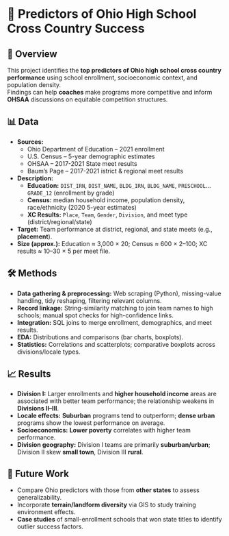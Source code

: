 # 🏃 Predictors of Ohio High School Cross Country Success

## 📌 Overview
This project identifies the **top predictors of Ohio high school cross country performance** using school enrollment, socioeconomic context, and population density.  
Findings can help **coaches** make programs more competitive and inform **OHSAA** discussions on equitable competition structures.

## 📊 Data
- **Sources:**
  - Ohio Department of Education – 2021 enrollment
  - U.S. Census – 5-year demographic estimates 
  - OHSAA – 2017-2021 State meet results
  - Baum’s Page – 2017-2021 istrict & regional meet results
- **Description:**
  - **Education:** `DIST_IRN`, `DIST_NAME`, `BLDG_IRN`, `BLDG_NAME`, `PRESCHOOL`…`GRADE_12` (enrollment by grade)
  - **Census:** median household income, population density, race/ethnicity (2020 5-year estimates)
  - **XC Results:** `Place`, `Team`, `Gender`, `Division`, and meet type (district/regional/state)
- **Target:** Team performance at district, regional, and state meets (e.g., **placement**).
- **Size (approx.):** Education ≈ 3,000 × 20; Census ≈ 600 × 2–100; XC results ≈ 10–30 × 5 per meet file.

## 🛠️ Methods
- **Data gathering & preprocessing:** Web scraping (Python), missing-value handling, tidy reshaping, filtering relevant columns.
- **Record linkage:** String-similarity matching to join team names to high schools; manual spot checks for high-confidence links.
- **Integration:** SQL joins to merge enrollment, demographics, and meet results.
- **EDA:** Distributions and comparisons (bar charts, boxplots).
- **Statistics:** Correlations and scatterplots; comparative boxplots across divisions/locale types.

## 📈 Results
- **Division I:** Larger enrollments and **higher household income** areas are associated with better team performance; the relationship weakens in **Divisions II–III**.
- **Locale effects:** **Suburban** programs tend to outperform; **dense urban** programs show the lowest performance on average.
- **Socioeconomics:** **Lower poverty** correlates with higher team performance.
- **Division geography:** Division I teams are primarily **suburban/urban**; Division II skew **small town**, Division III **rural**.

## 📌 Future Work
- Compare Ohio predictors with those from **other states** to assess generalizability.
- Incorporate **terrain/landform diversity** via GIS to study training environment effects.
- **Case studies** of small-enrollment schools that won state titles to identify outlier success factors.
